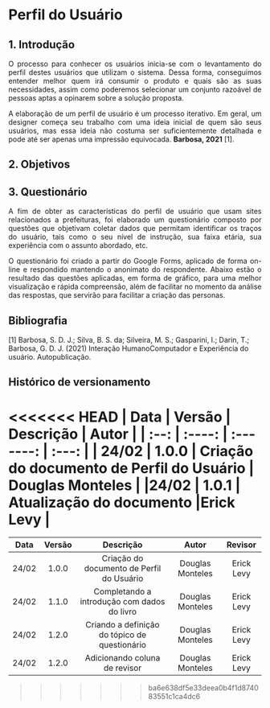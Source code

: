 # Perfil do Usuário

## 1. Introdução

<p style="text-align: justify">
O processo para conhecer os usuários inicia-se com o levantamento do perfil destes usuários que utilizam o sistema. Dessa forma, conseguimos  entender melhor quem irá consumir o produto e quais são as suas necessidades, assim como poderemos selecionar um conjunto razoável de pessoas aptas a opinarem sobre a solução proposta.
</p>

<p style="text-align: justify">
A elaboração de um perfil de usuário é um processo iterativo. Em geral, um designer começa seu trabalho com uma ideia inicial de quem são seus usuários, mas essa ideia não costuma ser suficientemente detalhada e pode até ser apenas uma impressão equivocada. <strong>Barbosa, 2021</strong> [1].
</p>

## 2. Objetivos



## 3. Questionário

<p style="text-align: justify">
A fim de obter as características do perfil de usuário que usam sites relacionados a prefeituras, foi elaborado um questionário composto por questões que objetivam coletar dados que permitam identificar os traços do usuário, tais como o seu nível de instrução, sua faixa etária, sua experiência com o assunto abordado, etc.
</p>

<p style="text-align: justify">
O questionário foi criado a partir do Google Forms, aplicado de forma on-line e respondido mantendo o anonimato do respondente. Abaixo estão o resultado das questões aplicadas, em forma de gráfico, para uma melhor visualização e rápida compreensão, além de facilitar no momento da análise das respostas, que servirão para facilitar a criação das personas. 
</p>

## Bibliografia
 
[1] Barbosa, S. D. J.; Silva, B. S. da; Silveira, M. S.; Gasparini, I.; Darin, T.; Barbosa, G. D. J. (2021) Interação HumanoComputador e Experiência do usuário. Autopublicação. 
 
## Histórico de versionamento
 
<<<<<<< HEAD
| Data  | Versão | Descrição | Autor |
| :--:  | :----: | :-------: | :---: |
| 24/02 | 1.0.0  | Criação do documento de Perfil do Usuário | Douglas Monteles |
|24/02 | 1.0.1  | Atualização do documento   |Erick Levy  |
=======
| Data  | Versão | Descrição | Autor | Revisor |
| :--:  | :----: | :-------: | :---: | :---: |
| 24/02 | 1.0.0  | Criação do documento de Perfil do Usuário | Douglas Monteles | Erick Levy |
| 24/02 | 1.1.0  | Completando a introdução com dados do livro | Douglas Monteles | Erick Levy |
| 24/02 | 1.2.0  | Criando a definição do tópico de questionário | Douglas Monteles | Erick Levy |
| 24/02 | 1.2.0  | Adicionando coluna de revisor | Douglas Monteles | Erick Levy |
>>>>>>> ba6e638df5e33deea0b4f1d874083551c1ca4dc6
